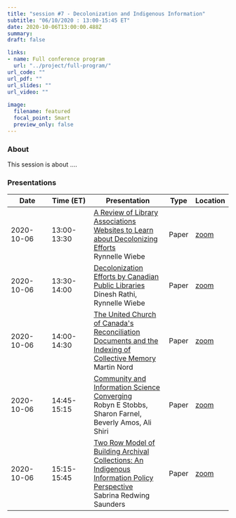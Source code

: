 ```yaml
---
title: "session #7 - Decolonization and Indigenous Information"
subtitle: "06/10/2020 : 13:00-15:45 ET"
date: 2020-10-06T13:00:00.488Z
summary: 
draft: false

links:
- name: Full conference program
  url: "../project/full-program/"
url_code: ""
url_pdf: ""
url_slides: ""
url_video: ""
 
image:
  filename: featured
  focal_point: Smart
  preview_only: false
---
```


### About

This session is about ....

### Presentations


|<div style="width:75px">Date</div>|<div style="width:78px">Time (ET)</div>|Presentation|Type|Location|
|----------|-----------|------------|:--:|--------|
|2020-10-06|13:00-13:30|[A Review of Library Associations Websites to Learn about Decolonizing Efforts](../../talk/a-review-of-associations-websites/)<br>Rynnelle Wiebe|Paper|[zoom](link)|
|2020-10-06|13:30-14:00|[Decolonization Efforts by Canadian Public Libraries](../../talk/decolonization-efforts-by-canadian-public-libraries/)<br>Dinesh Rathi, Rynnelle Wiebe|Paper|[zoom](link)|
|2020-10-06|14:00-14:30|[The United Church of Canada's Reconciliation Documents and the Indexing of Collective Memory](../../talk/the-united-church-of-canadas-reconciliation-documents/)<br>Martin Nord|Paper|[zoom](link)|
|2020-10-06|14:45-15:15|[Community and Information Science Converging](../../talk/community-and-information-science-converging/)<br>Robyn E Stobbs, Sharon Farnel, Beverly Amos, Ali Shiri|Paper|[zoom](link)|
|2020-10-06|15:15-15:45|[Two Row Model of Building Archival Collections: An Indigenous Information Policy Perspective](../../talk/two-row-model-of-building-archival-collections/)<br>Sabrina Redwing Saunders|Paper|[zoom](link)|



